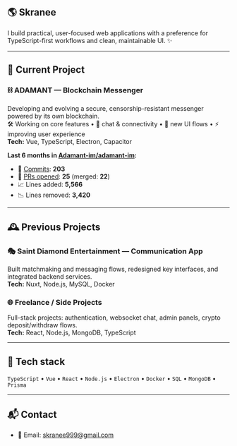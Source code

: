 ## 🌎 Skranee

I build practical, user-focused web applications with a preference for TypeScript-first workflows and clean, maintainable UI. ✨

---

## 🚀 Current Project

### ⛓️ ADAMANT — Blockchain Messenger
Developing and evolving a secure, censorship-resistant messenger powered by its own blockchain.  
🛠 Working on core features • 💬 chat & connectivity • 🎨 new UI flows • ⚡ improving user experience  
**Tech:** Vue, TypeScript, Electron, Capacitor

<!-- ADAMANT-STATS:START -->
**Last 6 months in [Adamant-im/adamant-im](https://github.com/Adamant-im/adamant-im):**
- 🧩 [Commits](https://github.com/Adamant-im/adamant-im/commits?author=skranee): **203**
- 🔀 [PRs opened](https://github.com/Adamant-im/adamant-im/pulls?q=is%3Apr+author%3Askranee+created%3A%3E%3D2025-03-01): **25** (merged: **22**)
- 📈 Lines added: **5,566**
- 📉 Lines removed: **3,420**
<!-- ADAMANT-STATS:END -->

---

## 🕰️ Previous Projects

### 🎭 Saint Diamond Entertainment — Communication App
Built matchmaking and messaging flows, redesigned key interfaces, and integrated backend services.  
**Tech:** Nuxt, Node.js, MySQL, Docker

### 🌐 Freelance / Side Projects
Full-stack projects: authentication, websocket chat, admin panels, crypto deposit/withdraw flows.  
**Tech:** React, Node.js, MongoDB, TypeScript

---

## 🧰 Tech stack
`TypeScript` • `Vue` • `React` • `Node.js` • `Electron` • `Docker` • `SQL` • `MongoDB` • `Prisma`

---

## 📬 Contact
- 📧 Email: skranee999@gmail.com
